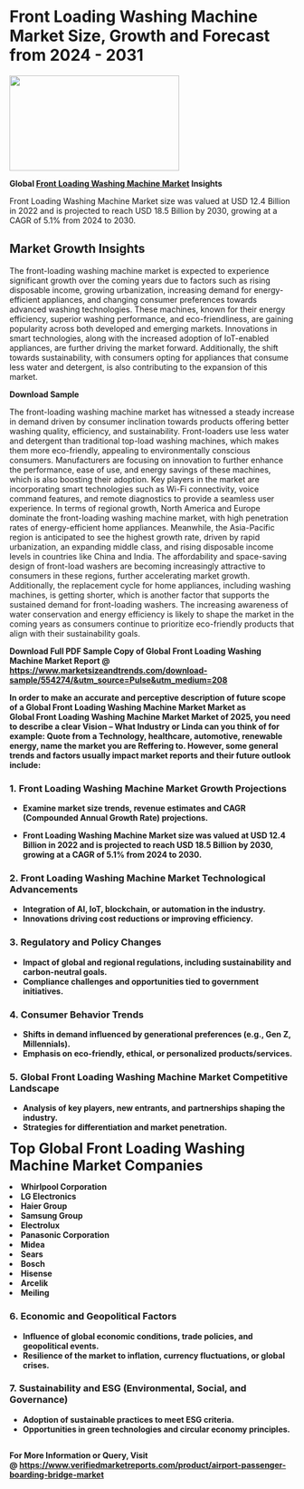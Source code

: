 <H1>Front Loading Washing Machine Market Size, Growth and Forecast from 2024 - 2031</H1><img class="aligncenter size-medium wp-image-584254" src="https://thirdeyenews.in/wp-content/uploads/2024/09/Global-Market-Research-300x168.jpeg" alt="" width="300" height="168" /><p><strong>Global&nbsp;<a href="https://www.marketsizeandtrends.com/download-sample/554274/&amp;utm_source=Pulse&amp;utm_medium=208">Front Loading Washing Machine Market</a> Insights</strong></p><p>Front Loading Washing Machine Market size was valued at USD 12.4 Billion in 2022 and is projected to reach USD 18.5 Billion by 2030, growing at a CAGR of 5.1% from 2024 to 2030.</p><p><h2>Market Growth Insights</h2> <p>The front-loading washing machine market is expected to experience significant growth over the coming years due to factors such as rising disposable income, growing urbanization, increasing demand for energy-efficient appliances, and changing consumer preferences towards advanced washing technologies. These machines, known for their energy efficiency, superior washing performance, and eco-friendliness, are gaining popularity across both developed and emerging markets. Innovations in smart technologies, along with the increased adoption of IoT-enabled appliances, are further driving the market forward. Additionally, the shift towards sustainability, with consumers opting for appliances that consume less water and detergent, is also contributing to the expansion of this market.</p> <p><strong>Download Sample</strong></p> <p>The front-loading washing machine market has witnessed a steady increase in demand driven by consumer inclination towards products offering better washing quality, efficiency, and sustainability. Front-loaders use less water and detergent than traditional top-load washing machines, which makes them more eco-friendly, appealing to environmentally conscious consumers. Manufacturers are focusing on innovation to further enhance the performance, ease of use, and energy savings of these machines, which is also boosting their adoption. Key players in the market are incorporating smart technologies such as Wi-Fi connectivity, voice command features, and remote diagnostics to provide a seamless user experience. In terms of regional growth, North America and Europe dominate the front-loading washing machine market, with high penetration rates of energy-efficient home appliances. Meanwhile, the Asia-Pacific region is anticipated to see the highest growth rate, driven by rapid urbanization, an expanding middle class, and rising disposable income levels in countries like China and India. The affordability and space-saving design of front-load washers are becoming increasingly attractive to consumers in these regions, further accelerating market growth. Additionally, the replacement cycle for home appliances, including washing machines, is getting shorter, which is another factor that supports the sustained demand for front-loading washers. The increasing awareness of water conservation and energy efficiency is likely to shape the market in the coming years as consumers continue to prioritize eco-friendly products that align with their sustainability goals.</p> <p><strong></p><p><span class=""><strong>Download Full PDF Sample Copy of Global Front Loading Washing Machine Market Report</strong> @ <a href="https://www.marketsizeandtrends.com/download-sample/554274/&amp;utm_source=Pulse&amp;utm_medium=208" target="_blank">https://www.marketsizeandtrends.com/download-sample/554274/&amp;utm_source=Pulse&amp;utm_medium=208</a></span></p><p>In order to make an accurate and perceptive description of future scope of a Global&nbsp;Front Loading Washing Machine Market Market as Global&nbsp;Front Loading Washing Machine Market Market of 2025, you need to describe a clear Vision &ndash; What Industry or Linda can you think of for example: Quote from a Technology, healthcare, automotive, renewable energy, name the market you are Reffering to. However, some general trends and factors usually impact market reports and their future outlook include:</p><h3>1.&nbsp;<strong>Front Loading Washing Machine Market Growth Projections</strong></h3><ul><li>Examine market size trends, revenue estimates and CAGR (Compounded Annual Growth Rate) projections.</li><li><p>Front Loading Washing Machine Market size was valued at USD 12.4 Billion in 2022 and is projected to reach USD 18.5 Billion by 2030, growing at a CAGR of 5.1% from 2024 to 2030.</p></li></ul><h3>2.&nbsp;<strong>Front Loading Washing Machine Market Technological Advancements</strong></h3><ul><li>Integration of AI, IoT, blockchain, or automation in the industry.</li><li>Innovations driving cost reductions or improving efficiency.</li></ul><h3>3.&nbsp;<strong>Regulatory and Policy Changes</strong></h3><ul><li>Impact of global and regional regulations, including sustainability and carbon-neutral goals.</li><li>Compliance challenges and opportunities tied to government initiatives.</li></ul><h3>4.&nbsp;<strong>Consumer Behavior Trends</strong></h3><ul><li>Shifts in demand influenced by generational preferences (e.g., Gen Z, Millennials).</li><li>Emphasis on eco-friendly, ethical, or personalized products/services.</li></ul><h3>5.&nbsp;<strong>Global Front Loading Washing Machine Market Competitive Landscape</strong></h3><ul><li>Analysis of key players, new entrants, and partnerships shaping the industry.</li><li>Strategies for differentiation and market penetration.</li></ul><p data-pm-slice="1 1 []"><span style="color: inherit; font-family: inherit; font-size: 25px;">Top Global Front Loading Washing Machine Market Companies</span></p><div class="" data-test-id=""><p><li>Whirlpool Corporation</li><li> LG Electronics</li><li> Haier Group</li><li> Samsung Group</li><li> Electrolux</li><li> Panasonic Corporation</li><li> Midea</li><li> Sears</li><li> Bosch</li><li> Hisense</li><li> Arcelik</li><li> Meiling</li></p></div><h3>6.&nbsp;<strong>Economic and Geopolitical Factors</strong></h3><ul><li>Influence of global economic conditions, trade policies, and geopolitical events.</li><li>Resilience of the market to inflation, currency fluctuations, or global crises.</li></ul><h3>7.&nbsp;<strong>Sustainability and ESG (Environmental, Social, and Governance)</strong></h3><ul><li>Adoption of sustainable practices to meet ESG criteria.</li><li>Opportunities in green technologies and circular economy principles.</li></ul><h2><strong style="font-size: 14px;">For More Information or Query, Visit @&nbsp;</strong><a style="background-color: #ffffff; font-size: 14px;" href="https://www.marketsizeandtrends.com/report/front-loading-washing-machine-market/" target="_blank">https://www.verifiedmarketreports.com/product/airport-passenger-boarding-bridge-market</a></h2>
